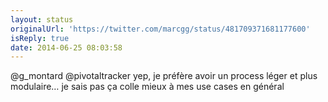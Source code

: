 ```yaml
---
layout: status
originalUrl: 'https://twitter.com/marcgg/status/481709371681177600'
isReply: true
date: 2014-06-25 08:03:58
---
```


@g_montard @pivotaltracker yep, je préfère avoir un process léger et plus modulaire… je sais pas ça colle mieux à mes use cases en général
